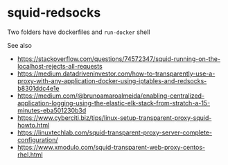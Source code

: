 # squid-redsocks

Two folders have dockerfiles and `run-docker` shell 

See also 
* https://stackoverflow.com/questions/74572347/squid-running-on-the-localhost-rejects-all-requests
* https://medium.datadriveninvestor.com/how-to-transparently-use-a-proxy-with-any-application-docker-using-iptables-and-redsocks-b8301ddc4e1e   
* https://medium.com/@brunoamaroalmeida/enabling-centralized-application-logging-using-the-elastic-elk-stack-from-stratch-a-15-minutes-eba501230b3d
* https://www.cyberciti.biz/tips/linux-setup-transparent-proxy-squid-howto.html
* https://linuxtechlab.com/squid-transparent-proxy-server-complete-configuration/
* https://www.xmodulo.com/squid-transparent-web-proxy-centos-rhel.html
